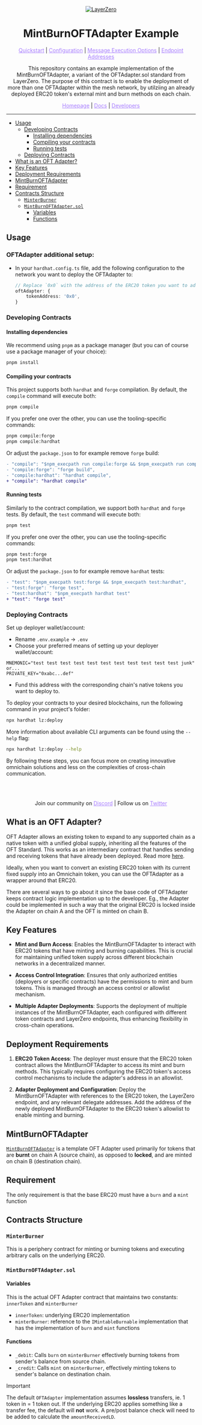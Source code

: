 <p align="center">
  <a href="https://layerzero.network">
    <img alt="LayerZero" style="max-width: 500px" src="https://d3a2dpnnrypp5h.cloudfront.net/bridge-app/lz.png"/>
  </a>
</p>
<h1 align="center">MintBurnOFTAdapter Example</h1>

<p align="center">
  <a href="https://docs.layerzero.network/contracts/oft" style="color: #a77dff">Quickstart</a> | <a href="https://docs.layerzero.network/contracts/oapp-configuration" style="color: #a77dff">Configuration</a> | <a href="https://docs.layerzero.network/contracts/options" style="color: #a77dff">Message Execution Options</a> | <a href="https://docs.layerzero.network/contracts/endpoint-addresses" style="color: #a77dff">Endpoint Addresses</a>
</p>

<p align="center">This repository contains an example implementation of the MintBurnOFTAdapter, a variant of the OFTAdapter.sol standard from LayerZero. The purpose of this contract is to enable the deployment of more than one OFTAdapter within the mesh network, by utilziing an already deployed ERC20 token's external mint and burn methods on each chain.</p>

<p align="center">
  <a href="https://layerzero.network" style="color: #a77dff">Homepage</a> | <a href="https://docs.layerzero.network/" style="color: #a77dff">Docs</a> | <a href="https://layerzero.network/developers" style="color: #a77dff">Developers</a>
</p>

---

- [Usage](#usage)
  - [Developing Contracts](#developing-contracts)
    - [Installing dependencies](#installing-dependencies)
    - [Compiling your contracts](#compiling-your-contracts)
    - [Running tests](#running-tests)
  - [Deploying Contracts](#deploying-contracts)
- [What is an OFT Adapter?](#what-is-an-oft-adapter)
- [Key Features](#key-features)
- [Deployment Requirements](#deployment-requirements)
- [MintBurnOFTAdapter](#mintburnoftadapter)
- [Requirement](#requirement)
- [Contracts Structure](#contracts-structure)
  - [`MinterBurner`](#minterburner)
  - [`MintBurnOFTAdapter.sol`](#mintburnoftadaptersol)
    - [Variables](#variables-1)
    - [Functions](#functions-1)

## Usage

### OFTAdapter additional setup:

- In your `hardhat.config.ts` file, add the following configuration to the network you want to deploy the OFTAdapter to:
  ```typescript
  // Replace `0x0` with the address of the ERC20 token you want to adapt to the OFT functionality.
  oftAdapter: {
      tokenAddress: '0x0',
  }
  ```

### Developing Contracts

#### Installing dependencies

We recommend using `pnpm` as a package manager (but you can of course use a package manager of your choice):

```bash
pnpm install
```

#### Compiling your contracts

This project supports both `hardhat` and `forge` compilation. By default, the `compile` command will execute both:

```bash
pnpm compile
```

If you prefer one over the other, you can use the tooling-specific commands:

```bash
pnpm compile:forge
pnpm compile:hardhat
```

Or adjust the `package.json` to for example remove `forge` build:

```diff
- "compile": "$npm_execpath run compile:forge && $npm_execpath run compile:hardhat",
- "compile:forge": "forge build",
- "compile:hardhat": "hardhat compile",
+ "compile": "hardhat compile"
```

#### Running tests

Similarly to the contract compilation, we support both `hardhat` and `forge` tests. By default, the `test` command will execute both:

```bash
pnpm test
```

If you prefer one over the other, you can use the tooling-specific commands:

```bash
pnpm test:forge
pnpm test:hardhat
```

Or adjust the `package.json` to for example remove `hardhat` tests:

```diff
- "test": "$npm_execpath test:forge && $npm_execpath test:hardhat",
- "test:forge": "forge test",
- "test:hardhat": "$npm_execpath hardhat test"
+ "test": "forge test"
```

### Deploying Contracts

Set up deployer wallet/account:

- Rename `.env.example` -> `.env`
- Choose your preferred means of setting up your deployer wallet/account:

```
MNEMONIC="test test test test test test test test test test test junk"
or...
PRIVATE_KEY="0xabc...def"
```

- Fund this address with the corresponding chain's native tokens you want to deploy to.

To deploy your contracts to your desired blockchains, run the following command in your project's folder:

```bash
npx hardhat lz:deploy
```

More information about available CLI arguments can be found using the `--help` flag:

```bash
npx hardhat lz:deploy --help
```

By following these steps, you can focus more on creating innovative omnichain solutions and less on the complexities of cross-chain communication.

<br></br>

<p align="center">
  Join our community on <a href="https://discord-layerzero.netlify.app/discord" style="color: #a77dff">Discord</a> | Follow us on <a href="https://twitter.com/LayerZero_Labs" style="color: #a77dff">Twitter</a>
</p>

## What is an OFT Adapter?

OFT Adapter allows an existing token to expand to any supported chain as a native token with a unified global supply, inheriting all the features of the OFT Standard. This works as an intermediary contract that handles sending and receiving tokens that have already been deployed. Read more [here](https://docs.layerzero.network/v2/developers/evm/oft/adapter).

Ideally, when you want to convert an existing ERC20 token with its current fixed supply into an Omnichain token, you can use the OFTAdapter as a wrapper around that ERC20.

There are several ways to go about it since the base code of OFTAdapter keeps contract logic implementation up to the developer. Eg., the Adapter could be implemented in such a way that the original ERC20 is locked inside the Adapter on chain A and the OFT is minted on chain B.

## Key Features

- **Mint and Burn Access**: Enables the MintBurnOFTAdapter to interact with ERC20 tokens that have minting and burning capabilities. This is crucial for maintaining unified token supply across different blockchain networks in a decentralized manner.

- **Access Control Integration**: Ensures that only authorized entities (deployers or specific contracts) have the permissions to mint and burn tokens. This is managed through an access control or allowlist mechanism.

- **Multiple Adapter Deployments**: Supports the deployment of multiple instances of the MintBurnOFTAdapter, each configured with different token contracts and LayerZero endpoints, thus enhancing flexibility in cross-chain operations.

## Deployment Requirements

1. **ERC20 Token Access**: The deployer must ensure that the ERC20 token contract allows the MintBurnOFTAdapter to access its mint and burn methods. This typically requires configuring the ERC20 token's access control mechanisms to include the adapter's address in an allowlist.

2. **Adapter Deployment and Configuration**:
   Deploy the MintBurnOFTAdapter with references to the ERC20 token, the LayerZero endpoint, and any relevant delegate addresses.
   Add the address of the newly deployed MintBurnOFTAdapter to the ERC20 token's allowlist to enable minting and burning.

## MintBurnOFTAdapter

[`MintBurnOFTAdapter`](/contracts/MyMintBurnOFTAdapter.sol) is a template OFT Adapter used primarily for tokens that are **burnt** on chain A (source chain), as opposed to **locked**, and are minted on chain B (destination chain).

## Requirement

The only requirement is that the base ERC20 must have a `burn` and a `mint` function

## Contracts Structure

### `MinterBurner`

This is a periphery contract for minting or burning tokens and executing arbitrary calls on the underlying ERC20.

### `MintBurnOFTAdapter.sol`

#### Variables

This is the actual OFT Adapter contract that maintains two constants: `innerToken` and `minterBurner`

- `innerToken`: underlying ERC20 implementation
- `minterBurner`: reference to the `IMintableBurnable` implementation that has the implementation of `burn` and `mint` functions

#### Functions

- `_debit`: Calls `burn` on `minterBurner` effectively burning tokens from sender's balance from source chain.
- `_credit`: Calls `mint` on `minterBurner`, effectively minting tokens to sender's balance on destination chain.

> [!IMPORTANT]
> The default `OFTAdapter` implementation assumes **lossless** transfers, ie. 1 token in = 1 token out. If the underlying ERC20 applies something like a transfer fee, the default will **not** work. A pre/post balance check will need to be added to calculate the `amountReceivedLD`.

